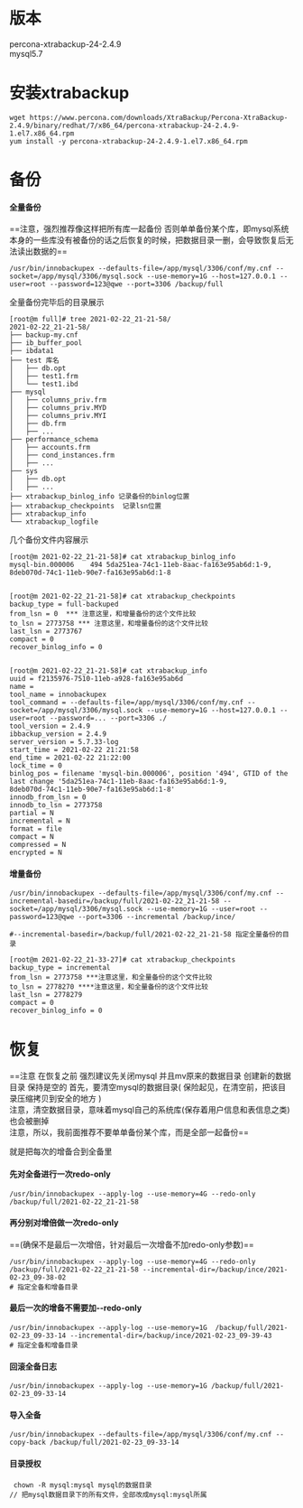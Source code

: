 # 版本
percona-xtrabackup-24-2.4.9   
mysql5.7
# 安装xtrabackup
```
wget https://www.percona.com/downloads/XtraBackup/Percona-XtraBackup-2.4.9/binary/redhat/7/x86_64/percona-xtrabackup-24-2.4.9-1.el7.x86_64.rpm
yum install -y percona-xtrabackup-24-2.4.9-1.el7.x86_64.rpm 
```
# 备份
#### 全量备份
==注意，强烈推荐像这样把所有库一起备份
否则单单备份某个库，即mysql系统本身的一些库没有被备份的话之后恢复的时候，把数据目录一删，会导致恢复后无法读出数据的==
```
/usr/bin/innobackupex --defaults-file=/app/mysql/3306/conf/my.cnf --socket=/app/mysql/3306/mysql.sock --use-memory=1G --host=127.0.0.1 --user=root --password=123@qwe --port=3306 /backup/full
```
全量备份完毕后的目录展示
```
[root@m full]# tree 2021-02-22_21-21-58/
2021-02-22_21-21-58/
├── backup-my.cnf
├── ib_buffer_pool
├── ibdata1
├── test 库名
│   ├── db.opt
│   ├── test1.frm
│   └── test1.ibd
├── mysql
│   ├── columns_priv.frm
│   ├── columns_priv.MYD
│   ├── columns_priv.MYI
│   ├── db.frm
│   ├── ...
├── performance_schema
│   ├── accounts.frm
│   ├── cond_instances.frm
│   ├── ...
├── sys
│   ├── db.opt
│   ├── ...
├── xtrabackup_binlog_info 记录备份的binlog位置
├── xtrabackup_checkpoints  记录lsn位置
├── xtrabackup_info
└── xtrabackup_logfile
```
几个备份文件内容展示
```
[root@m 2021-02-22_21-21-58]# cat xtrabackup_binlog_info 
mysql-bin.000006	494	5da251ea-74c1-11eb-8aac-fa163e95ab6d:1-9,
8deb070d-74c1-11eb-90e7-fa163e95ab6d:1-8


[root@m 2021-02-22_21-21-58]# cat xtrabackup_checkpoints 
backup_type = full-backuped
from_lsn = 0  *** 注意这里，和增量备份的这个文件比较
to_lsn = 2773758 *** 注意这里，和增量备份的这个文件比较
last_lsn = 2773767
compact = 0
recover_binlog_info = 0


[root@m 2021-02-22_21-21-58]# cat xtrabackup_info 
uuid = f2135976-7510-11eb-a928-fa163e95ab6d
name = 
tool_name = innobackupex
tool_command = --defaults-file=/app/mysql/3306/conf/my.cnf --socket=/app/mysql/3306/mysql.sock --use-memory=1G --host=127.0.0.1 --user=root --password=... --port=3306 ./
tool_version = 2.4.9
ibbackup_version = 2.4.9
server_version = 5.7.33-log
start_time = 2021-02-22 21:21:58
end_time = 2021-02-22 21:22:00
lock_time = 0
binlog_pos = filename 'mysql-bin.000006', position '494', GTID of the last change '5da251ea-74c1-11eb-8aac-fa163e95ab6d:1-9,
8deb070d-74c1-11eb-90e7-fa163e95ab6d:1-8'
innodb_from_lsn = 0
innodb_to_lsn = 2773758
partial = N
incremental = N
format = file
compact = N
compressed = N
encrypted = N
```
#### 增量备份
```
/usr/bin/innobackupex --defaults-file=/app/mysql/3306/conf/my.cnf --incremental-basedir=/backup/full/2021-02-22_21-21-58 --socket=/app/mysql/3306/mysql.sock --use-memory=1G --user=root --password=123@qwe --port=3306 --incremental /backup/ince/

#--incremental-basedir=/backup/full/2021-02-22_21-21-58 指定全量备份的目录
```
```
[root@m 2021-02-22_21-33-27]# cat xtrabackup_checkpoints 
backup_type = incremental
from_lsn = 2773758 ***注意这里，和全量备份的这个文件比较
to_lsn = 2778270 ****注意这里，和全量备份的这个文件比较
last_lsn = 2778279
compact = 0
recover_binlog_info = 0
```
# 恢复
==注意 在恢复之前
强烈建议先关闭mysql  并且mv原来的数据目录 创建新的数据目录 保持是空的
首先，要清空mysql的数据目录( 保险起见，在清空前，把该目录压缩拷贝到安全的地方 )    
注意，清空数据目录，意味着mysql自己的系统库(保存着用户信息和表信息之类)也会被删掉  
注意，所以，我前面推荐不要单单备份某个库，而是全部一起备份== 

就是把每次的增备合到全备里
#### 先对全备进行一次redo-only
```
/usr/bin/innobackupex --apply-log --use-memory=4G --redo-only /backup/full/2021-02-22_21-21-58
```
#### 再分别对增倍做一次redo-only 
==(确保不是最后一次增倍，针对最后一次增备不加redo-only参数)==
```
/usr/bin/innobackupex --apply-log --use-memory=4G --redo-only /backup/full/2021-02-22_21-21-58 --incremental-dir=/backup/ince/2021-02-23_09-38-02
# 指定全备和增备目录
```
#### 最后一次的增备不需要加--redo-only
```
/usr/bin/innobackupex --apply-log --use-memory=1G  /backup/full/2021-02-23_09-33-14 --incremental-dir=/backup/ince/2021-02-23_09-39-43
# 指定全备和增备目录
```
#### 回滚全备日志
```
/usr/bin/innobackupex --apply-log --use-memory=1G /backup/full/2021-02-23_09-33-14
```
#### 导入全备
```
/usr/bin/innobackupex --defaults-file=/app/mysql/3306/conf/my.cnf --copy-back /backup/full/2021-02-23_09-33-14
```
#### 目录授权
```
 chown -R mysql:mysql mysql的数据目录
// 把mysql数据目录下的所有文件，全部改成mysql:mysql所属
```